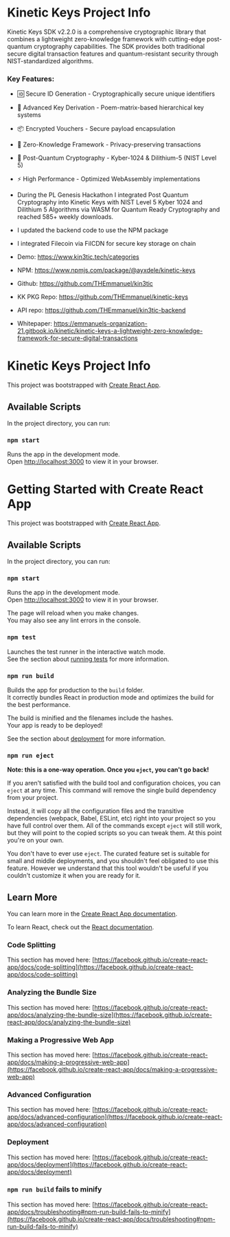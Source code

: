 # Kinetic Keys Project Info
Kinetic Keys SDK v2.2.0 is a comprehensive cryptographic library that combines a lightweight zero-knowledge framework with cutting-edge post-quantum cryptography capabilities. The SDK provides both traditional secure digital transaction features and quantum-resistant security through NIST-standardized algorithms.

### Key Features:
- 🆔 Secure ID Generation - Cryptographically secure unique identifiers
- 🔑 Advanced Key Derivation - Poem-matrix-based hierarchical key systems
- 📦 Encrypted Vouchers - Secure payload encapsulation
- 🧬 Zero-Knowledge Framework - Privacy-preserving transactions
- 🔐 Post-Quantum Cryptography - Kyber-1024 & Dilithium-5 (NIST Level 5)
- ⚡ High Performance - Optimized WebAssembly implementations


- During the PL Genesis Hackathon I integrated Post Quantum Cryptography into Kinetic Keys with NIST Level 5 Kyber 1024 and Dilithium 5 Algorithms via WASM for Quantum Ready Cryptography and reached 585+ weekly downloads.

- I updated the backend code to use the NPM package

- I integrated Filecoin via FilCDN for secure key storage on chain

- Demo: https://www.kin3tic.tech/categories
- NPM: https://www.npmjs.com/package/@ayxdele/kinetic-keys
- Github: https://github.com/THEmmanuel/kin3tic
- KK PKG Repo: https://github.com/THEmmanuel/kinetic-keys
- API repo: https://github.com/THEmmanuel/kin3tic-backend
- Whitepaper: https://emmanuels-organization-21.gitbook.io/kinetic/kinetic-keys-a-lightweight-zero-knowledge-framework-for-secure-digital-transactions






# Kinetic Keys Project Info

This project was bootstrapped with [Create React App](https://github.com/facebook/create-react-app).

## Available Scripts

In the project directory, you can run:

### `npm start`

Runs the app in the development mode.\
Open [http://localhost:3000](http://localhost:3000) to view it in your browser.



# Getting Started with Create React App

This project was bootstrapped with [Create React App](https://github.com/facebook/create-react-app).

## Available Scripts

In the project directory, you can run:

### `npm start`

Runs the app in the development mode.\
Open [http://localhost:3000](http://localhost:3000) to view it in your browser.

The page will reload when you make changes.\
You may also see any lint errors in the console.

### `npm test`

Launches the test runner in the interactive watch mode.\
See the section about [running tests](https://facebook.github.io/create-react-app/docs/running-tests) for more information.

### `npm run build`

Builds the app for production to the `build` folder.\
It correctly bundles React in production mode and optimizes the build for the best performance.

The build is minified and the filenames include the hashes.\
Your app is ready to be deployed!

See the section about [deployment](https://facebook.github.io/create-react-app/docs/deployment) for more information.

### `npm run eject`

**Note: this is a one-way operation. Once you `eject`, you can't go back!**

If you aren't satisfied with the build tool and configuration choices, you can `eject` at any time. This command will remove the single build dependency from your project.

Instead, it will copy all the configuration files and the transitive dependencies (webpack, Babel, ESLint, etc) right into your project so you have full control over them. All of the commands except `eject` will still work, but they will point to the copied scripts so you can tweak them. At this point you're on your own.

You don't have to ever use `eject`. The curated feature set is suitable for small and middle deployments, and you shouldn't feel obligated to use this feature. However we understand that this tool wouldn't be useful if you couldn't customize it when you are ready for it.

## Learn More

You can learn more in the [Create React App documentation](https://facebook.github.io/create-react-app/docs/getting-started).

To learn React, check out the [React documentation](https://reactjs.org/).

### Code Splitting

This section has moved here: [https://facebook.github.io/create-react-app/docs/code-splitting](https://facebook.github.io/create-react-app/docs/code-splitting)

### Analyzing the Bundle Size

This section has moved here: [https://facebook.github.io/create-react-app/docs/analyzing-the-bundle-size](https://facebook.github.io/create-react-app/docs/analyzing-the-bundle-size)

### Making a Progressive Web App

This section has moved here: [https://facebook.github.io/create-react-app/docs/making-a-progressive-web-app](https://facebook.github.io/create-react-app/docs/making-a-progressive-web-app)

### Advanced Configuration

This section has moved here: [https://facebook.github.io/create-react-app/docs/advanced-configuration](https://facebook.github.io/create-react-app/docs/advanced-configuration)

### Deployment

This section has moved here: [https://facebook.github.io/create-react-app/docs/deployment](https://facebook.github.io/create-react-app/docs/deployment)

### `npm run build` fails to minify

This section has moved here: [https://facebook.github.io/create-react-app/docs/troubleshooting#npm-run-build-fails-to-minify](https://facebook.github.io/create-react-app/docs/troubleshooting#npm-run-build-fails-to-minify)
